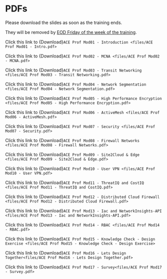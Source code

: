 # PDFs

Please download the slides as soon as the training ends.

They will be removed by <ins>EOD Friday of the week of the training</ins>. 

Click this link to {Download}`ACE Prof Mod01 - Introduction <files/ACE Prof Mod01 - Intro.pdf>`

Click this link to {Download}`ACE Prof Mod02 - MCNA <files/ACE Prof Mod02 - MCNA.pdf>`

Click this link to {Download}`ACE Prof Mod03 - Transit Networking <files/ACE Prof Mod03 - Transit Networking.pdf>`

Click this link to {Download}`ACE Prof Mod04 - Network Segmentation <files/ACE Prof Mod04 - Network Segmentation.pdf>`

Click this link to {Download}`ACE Prof Mod05 - High Performance Encryption <files/ACE Prof Mod05 - High Performance Encryption.pdf>`

Click this link to {Download}`ACE Prof Mod06 - ActiveMesh <files/ACE Prof Mod06 - ActiveMesh.pdf>`

Click this link to {Download}`ACE Prof Mod07 - Security <files/ACE Prof Mod07 - Security.pdf>`

Click this link to {Download}`ACE Prof Mod08 - Firewall Networks <files/ACE Prof Mod08 - Firewall Networks.pdf>`

Click this link to {Download}`ACE Prof Mod09 - Site2Cloud & Edge <files/ACE Prof Mod09 - Site2Cloud & Edge.pdf>`

Click this link to {Download}`ACE Prof Mod10 - User VPN <files/ACE Prof Mod10 - User VPN.pdf>`

Click this link to {Download}`ACE Prof Mod11 - ThreatIQ and CostIQ <files/ACE Prof Mod11 - ThreatIQ and CostIQ.pdf>`

Click this link to {Download}`ACE Prof Mod12 - Distributed Cloud Firewall <files/ACE Prof Mod12 - Distributed Cloud Firewall.pdf>`

Click this link to {Download}`ACE Prof Mod13 - Iac and NetworkInsights-API <files/ACE Prof Mod13 - Iac and NetworkInsights-API.pdf>`

Click this link to {Download}`ACE Prof Mod14 - RBAC <files/ACE Prof Mod14 - RBAC.pdf>`

Click this link to {Download}`ACE Prof Mod15 - Knowledge Check - Design Exercise <files/ACE Prof Mod15 - Knowledge Check - Design Exercise>`

Click this link to {Download}`ACE Prof Mod16 - Lets Design Together<files/ACE Prof Mod16 - Lets Design Together.pdf>`

Click this link to {Download}`ACE Prof Mod17 - Survey<files/ACE Prof Mod17 - Survey.pdf>`